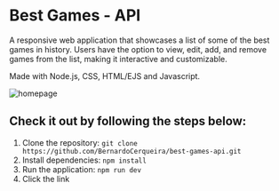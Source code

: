 # Best Games - API
 
A responsive web application that showcases a list of some of the best games in history.
Users have the option to view, edit, add, and remove games from the list, making it interactive and customizable.

Made with Node.js, CSS, HTML/EJS and Javascript.

![homepage](https://github.com/user-attachments/assets/04691ace-a715-49ef-b8ef-f211a60b4c12)

## Check it out by following the steps below:
1. Clone the repository: `git clone https://github.com/BernardoCerqueira/best-games-api.git`
2. Install dependencies: `npm install`
3. Run the application: `npm run dev`
4. Click the link
